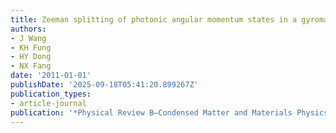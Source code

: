 ```yaml
---
title: Zeeman splitting of photonic angular momentum states in a gyromagnetic cylinder
authors:
- J Wang
- KH Fung
- HY Dong
- NX Fang
date: '2011-01-01'
publishDate: '2025-09-18T05:41:20.899267Z'
publication_types:
- article-journal
publication: '*Physical Review B—Condensed Matter and Materials Physics*'
---
```

